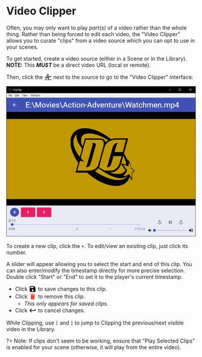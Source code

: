 # Video Clipper

Often, you may only want to play _part(s)_ of a video rather than the whole thing. Rather than being forced to edit
each video, the "Video Clipper" allows you to curate "clips" from a video source which you can opt to use in your scenes.

To get started, create a video source (either in a Scene or in the Library). **NOTE:** This **_MUST_** be a direct
video URL (local or remote). 

Then, click the <img style="vertical-align: -5px" src="doc_icons/clip.svg" alt="Clip" width="20" height="20"> 
next to the source to go to the "Video Clipper" interface:

![](doc_images/video_clipper.png) 

To create a new clip, click the `+`. To edit/view an existing clip, just click its number.

A slider will appear allowing you to select the start and end of this clip. You can also enter/modify the timestamp
directly for more precise selection. Double click "Start" or "End" to set it to the player's current timestamp.

* Click <img style="vertical-align: -5px" src="doc_icons/save.svg" alt="Save" width="20" height="20"> to save changes to 
this clip.
* Click <img style="vertical-align: -5px" src="doc_icons/delete.svg" alt="Delete" width="20" height="20"> to remove this clip.
  * _This only appears for saved clips._
* Click <img style="vertical-align: -5px" src="doc_icons/back.svg" alt="Cancel" width="20" height="20"> to cancel changes.

While Clipping, use `[` and `]` to jump to Clipping the previous/next visible video in the Library. 

?> Note: If clips don't seem to be working, ensure that "Play Selected Clips" is enabled for your scene (otherwise, 
it will play from the entire video).
